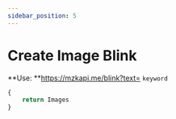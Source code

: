```yaml
---
sidebar_position: 5
---
```

# Create Image Blink


**Use: **https://mzkapi.me/blink?text= `keyword`

```jsx title="https://mzkapi.me/blink?id=100004253741257,4,100023619860498&delay=500""
{
    return Images
}
```